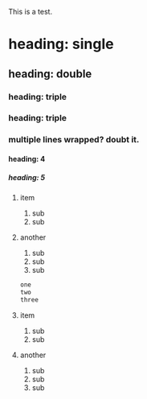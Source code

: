This is a test.

# heading: single

## heading: double

### heading: triple

### heading: triple
### multiple lines wrapped? doubt it.

#### heading: 4

##### heading: 5

1. item
    1. sub
    1. sub
1. another
    1. sub
    1. sub
    1. sub

    ```bash
    one
    two
    three
    ```

1. item
    1. sub
    1. sub
1. another
    1. sub
    1. sub
    1. sub
